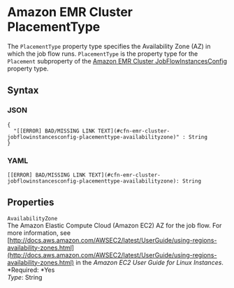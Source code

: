 # Amazon EMR Cluster PlacementType<a name="aws-properties-emr-cluster-jobflowinstancesconfig-placementtype"></a>

The `PlacementType` property type specifies the Availability Zone \(AZ\) in which the job flow runs\. `PlacementType` is the property type for the `Placement` subproperty of the [Amazon EMR Cluster JobFlowInstancesConfig](aws-properties-emr-cluster-jobflowinstancesconfig.md) property type\.

## Syntax<a name="w3ab2c21c14d916b5"></a>

### JSON<a name="aws-properties-emr-cluster-jobflowinstancesconfig-placementtype-syntax.json"></a>

```
{
  "[[ERROR] BAD/MISSING LINK TEXT](#cfn-emr-cluster-jobflowinstancesconfig-placementtype-availabilityzone)" : String
}
```

### YAML<a name="aws-properties-emr-cluster-jobflowinstancesconfig-placementtype-syntax.yaml"></a>

```
[[ERROR] BAD/MISSING LINK TEXT](#cfn-emr-cluster-jobflowinstancesconfig-placementtype-availabilityzone): String
```

## Properties<a name="w3ab2c21c14d916b7"></a>

`AvailabilityZone`  
The Amazon Elastic Compute Cloud \(Amazon EC2\) AZ for the job flow\. For more information, see [http://docs.aws.amazon.com/AWSEC2/latest/UserGuide/using-regions-availability-zones.html](http://docs.aws.amazon.com/AWSEC2/latest/UserGuide/using-regions-availability-zones.html) in the *Amazon EC2 User Guide for Linux Instances*\.  
*Required: *Yes  
*Type*: String